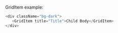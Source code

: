 GridItem example:

```js
<div className="bg-dark">
   <GridItem title="Title">Child Body</GridItem>
</div>
```
